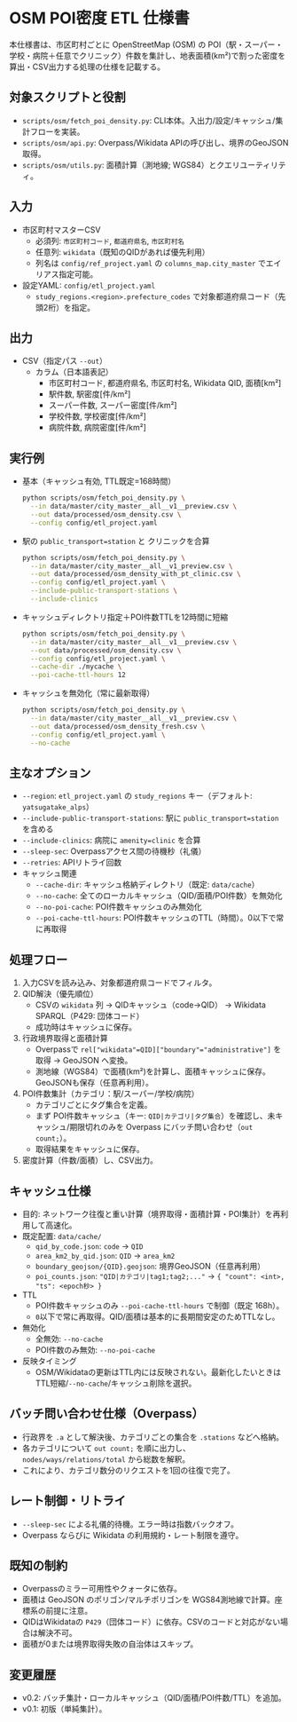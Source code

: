 # OSM POI密度 ETL 仕様書

本仕様書は、市区町村ごとに OpenStreetMap (OSM) の POI（駅・スーパー・学校・病院＋任意でクリニック）件数を集計し、地表面積(km²)で割った密度を算出・CSV出力する処理の仕様を記載する。

## 対象スクリプトと役割
- `scripts/osm/fetch_poi_density.py`: CLI本体。入出力/設定/キャッシュ/集計フローを実装。
- `scripts/osm/api.py`: Overpass/Wikidata APIの呼び出し、境界のGeoJSON取得。
- `scripts/osm/utils.py`: 面積計算（測地線; WGS84）とクエリユーティリティ。

## 入力
- 市区町村マスターCSV
  - 必須列: `市区町村コード`, `都道府県名`, `市区町村名`
  - 任意列: `wikidata`（既知のQIDがあれば優先利用）
  - 列名は `config/ref_project.yaml` の `columns_map.city_master` でエイリアス指定可能。
- 設定YAML: `config/etl_project.yaml`
  - `study_regions.<region>.prefecture_codes` で対象都道府県コード（先頭2桁）を指定。

## 出力
- CSV（指定パス `--out`）
  - カラム（日本語表記）
    - 市区町村コード, 都道府県名, 市区町村名, Wikidata QID, 面積[km²]
    - 駅件数, 駅密度[件/km²]
    - スーパー件数, スーパー密度[件/km²]
    - 学校件数, 学校密度[件/km²]
    - 病院件数, 病院密度[件/km²]

## 実行例
- 基本（キャッシュ有効, TTL既定=168時間）
  ```bash
  python scripts/osm/fetch_poi_density.py \
    --in data/master/city_master__all__v1__preview.csv \
    --out data/processed/osm_density.csv \
    --config config/etl_project.yaml
  ```
- 駅の `public_transport=station` と クリニックを合算
  ```bash
  python scripts/osm/fetch_poi_density.py \
    --in data/master/city_master__all__v1_preview.csv \
    --out data/processed/osm_density_with_pt_clinic.csv \
    --config config/etl_project.yaml \
    --include-public-transport-stations \
    --include-clinics
  ```
- キャッシュディレクトリ指定＋POI件数TTLを12時間に短縮
  ```bash
  python scripts/osm/fetch_poi_density.py \
    --in data/master/city_master__all__v1__preview.csv \
    --out data/processed/osm_density.csv \
    --config config/etl_project.yaml \
    --cache-dir ./mycache \
    --poi-cache-ttl-hours 12
  ```
- キャッシュを無効化（常に最新取得）
  ```bash
  python scripts/osm/fetch_poi_density.py \
    --in data/master/city_master__all__v1__preview.csv \
    --out data/processed/osm_density_fresh.csv \
    --config config/etl_project.yaml \
    --no-cache
  ```

## 主なオプション
- `--region`: `etl_project.yaml` の `study_regions` キー（デフォルト: `yatsugatake_alps`）
- `--include-public-transport-stations`: 駅に `public_transport=station` を含める
- `--include-clinics`: 病院に `amenity=clinic` を合算
- `--sleep-sec`: Overpassアクセス間の待機秒（礼儀）
- `--retries`: APIリトライ回数
- キャッシュ関連
  - `--cache-dir`: キャッシュ格納ディレクトリ（既定: `data/cache`）
  - `--no-cache`: 全てのローカルキャッシュ（QID/面積/POI件数）を無効化
  - `--no-poi-cache`: POI件数キャッシュのみ無効化
  - `--poi-cache-ttl-hours`: POI件数キャッシュのTTL（時間）。0以下で常に再取得

## 処理フロー
1. 入力CSVを読み込み、対象都道府県コードでフィルタ。
2. QID解決（優先順位）
   - CSVの `wikidata` 列 → QIDキャッシュ（code→QID） → Wikidata SPARQL（P429: 団体コード）
   - 成功時はキャッシュに保存。
3. 行政境界取得と面積計算
   - Overpassで `rel["wikidata"=QID]["boundary"="administrative"]` を取得 → GeoJSON へ変換。
   - 測地線（WGS84）で面積(km²)を計算し、面積キャッシュに保存。GeoJSONも保存（任意再利用）。
4. POI件数集計（カテゴリ：駅/スーパー/学校/病院）
   - カテゴリごとにタグ集合を定義。
   - まず POI件数キャッシュ（キー: `QID|カテゴリ|タグ集合`）を確認し、未キャッシュ/期限切れのみを Overpass にバッチ問い合わせ（`out count;`）。
   - 取得結果をキャッシュに保存。
5. 密度計算（件数/面積）し、CSV出力。

## キャッシュ仕様
- 目的: ネットワーク往復と重い計算（境界取得・面積計算・POI集計）を再利用して高速化。
- 既定配置: `data/cache/`
  - `qid_by_code.json`: `code` → `QID`
  - `area_km2_by_qid.json`: `QID` → `area_km2`
  - `boundary_geojson/{QID}.geojson`: 境界GeoJSON（任意再利用）
  - `poi_counts.json`: `"QID|カテゴリ|tag1;tag2;..."` → `{ "count": <int>, "ts": <epoch秒> }`
- TTL
  - POI件数キャッシュのみ `--poi-cache-ttl-hours` で制御（既定 168h）。
  - `0`以下で常に再取得。QID/面積は基本的に長期間安定のためTTLなし。
- 無効化
  - 全無効: `--no-cache`
  - POI件数のみ無効: `--no-poi-cache`
- 反映タイミング
  - OSM/Wikidataの更新はTTL内には反映されない。最新化したいときはTTL短縮/`--no-cache`/キャッシュ削除を選択。

## バッチ問い合わせ仕様（Overpass）
- 行政界を `.a` として解決後、カテゴリごとの集合を `.stations` などへ格納。
- 各カテゴリについて `out count;` を順に出力し、`nodes/ways/relations/total` から総数を解釈。
- これにより、カテゴリ数分のリクエストを1回の往復で完了。

## レート制御・リトライ
- `--sleep-sec` による礼儀的待機。エラー時は指数バックオフ。
- Overpass ならびに Wikidata の利用規約・レート制限を遵守。

## 既知の制約
- Overpassのミラー可用性やクォータに依存。
- 面積は GeoJSON のポリゴン/マルチポリゴンを WGS84測地線で計算。座標系の前提に注意。
- QIDはWikidataの `P429`（団体コード）に依存。CSVのコードと対応がない場合は解決不可。
- 面積が0または境界取得失敗の自治体はスキップ。

## 変更履歴
- v0.2: バッチ集計・ローカルキャッシュ（QID/面積/POI件数/TTL）を追加。
- v0.1: 初版（単純集計）。
